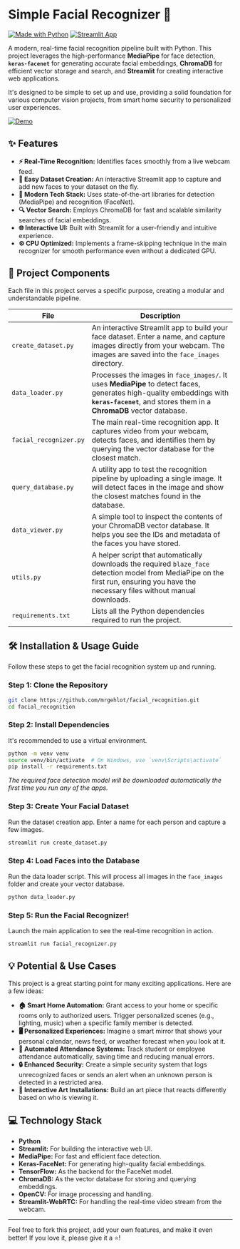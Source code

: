 # Simple Facial Recognizer 🚀

[![Made with Python](https://img.shields.io/badge/Made%20with-Python-1f425f.svg)](https://www.python.org/)
[![Streamlit App](https://static.streamlit.io/badges/streamlit_badge_black_white.svg)](https://streamlit.io/)

A modern, real-time facial recognition pipeline built with Python. This project leverages the high-performance **MediaPipe** for face detection, **`keras-facenet`** for generating accurate facial embeddings, **ChromaDB** for efficient vector storage and search, and **Streamlit** for creating interactive web applications.

It's designed to be simple to set up and use, providing a solid foundation for various computer vision projects, from smart home security to personalized user experiences.

[![Demo](https://youtu.be/chtdbYdnz3o)](https://youtu.be/chtdbYdnz3o)  <!-- You can replace this with a real GIF of your project! -->

## ✨ Features

- **⚡ Real-Time Recognition:** Identifies faces smoothly from a live webcam feed.
- **📸 Easy Dataset Creation:** An interactive Streamlit app to capture and add new faces to your dataset on the fly.
- **🧠 Modern Tech Stack:** Uses state-of-the-art libraries for detection (MediaPipe) and recognition (FaceNet).
- **🔍 Vector Search:** Employs ChromaDB for fast and scalable similarity searches of facial embeddings.
- **🌐 Interactive UI:** Built with Streamlit for a user-friendly and intuitive experience.
- **⚙️ CPU Optimized:** Implements a frame-skipping technique in the main recognizer for smooth performance even without a dedicated GPU.

## 📂 Project Components

Each file in this project serves a specific purpose, creating a modular and understandable pipeline.

| File                  | Description                                                                                                                                                                                            |
| --------------------- | ------------------------------------------------------------------------------------------------------------------------------------------------------------------------------------------------------ |
| `create_dataset.py`   | An interactive Streamlit app to build your face dataset. Enter a name, and capture images directly from your webcam. The images are saved into the `face_images` directory.                           |
| `data_loader.py`      | Processes the images in `face_images/`. It uses **MediaPipe** to detect faces, generates high-quality embeddings with **`keras-facenet`**, and stores them in a **ChromaDB** vector database.         |
| `facial_recognizer.py`| The main real-time recognition app. It captures video from your webcam, detects faces, and identifies them by querying the vector database for the closest match.                                     |
| `query_database.py`   | A utility app to test the recognition pipeline by uploading a single image. It will detect faces in the image and show the closest matches found in the database.                                     |
| `data_viewer.py`      | A simple tool to inspect the contents of your ChromaDB vector database. It helps you see the IDs and metadata of the faces you have stored.                                                          |
| `utils.py`            | A helper script that automatically downloads the required `blaze_face` detection model from MediaPipe on the first run, ensuring you have the necessary files without manual downloads.              |
| `requirements.txt`    | Lists all the Python dependencies required to run the project.                                                                                                                                          |


## 🛠️ Installation & Usage Guide

Follow these steps to get the facial recognition system up and running.

### Step 1: Clone the Repository

```bash
git clone https://github.com/mrgehlot/facial_recognition.git
cd facial_recognition
```

### Step 2: Install Dependencies

It's recommended to use a virtual environment.

```bash
python -m venv venv
source venv/bin/activate  # On Windows, use `venv\Scripts\activate`
pip install -r requirements.txt
```
*The required face detection model will be downloaded automatically the first time you run any of the apps.*

### Step 3: Create Your Facial Dataset

Run the dataset creation app. Enter a name for each person and capture a few images.

```bash
streamlit run create_dataset.py
```

### Step 4: Load Faces into the Database

Run the data loader script. This will process all images in the `face_images` folder and create your vector database.

```bash
python data_loader.py
```

### Step 5: Run the Facial Recognizer!

Launch the main application to see the real-time recognition in action.

```bash
streamlit run facial_recognizer.py
```

## 💡 Potential & Use Cases

This project is a great starting point for many exciting applications. Here are a few ideas:

- **🏠 Smart Home Automation:** Grant access to your home or specific rooms only to authorized users. Trigger personalized scenes (e.g., lighting, music) when a specific family member is detected.
- **🖥️ Personalized Experiences:** Imagine a smart mirror that shows your personal calendar, news feed, or weather forecast when you look at it.
- **🏢 Automated Attendance Systems:** Track student or employee attendance automatically, saving time and reducing manual errors.
- **🔒 Enhanced Security:** Create a simple security system that logs unrecognized faces or sends an alert when an unknown person is detected in a restricted area.
- **🎨 Interactive Art Installations:** Build an art piece that reacts differently based on who is viewing it.

## 💻 Technology Stack

- **Python**
- **Streamlit:** For building the interactive web UI.
- **MediaPipe:** For fast and efficient face detection.
- **Keras-FaceNet:** For generating high-quality facial embeddings.
- **TensorFlow:** As the backend for the FaceNet model.
- **ChromaDB:** As the vector database for storing and querying embeddings.
- **OpenCV:** For image processing and handling.
- **Streamlit-WebRTC:** For handling the real-time video stream from the webcam.

---

Feel free to fork this project, add your own features, and make it even better! If you love it, please give it a ⭐!
